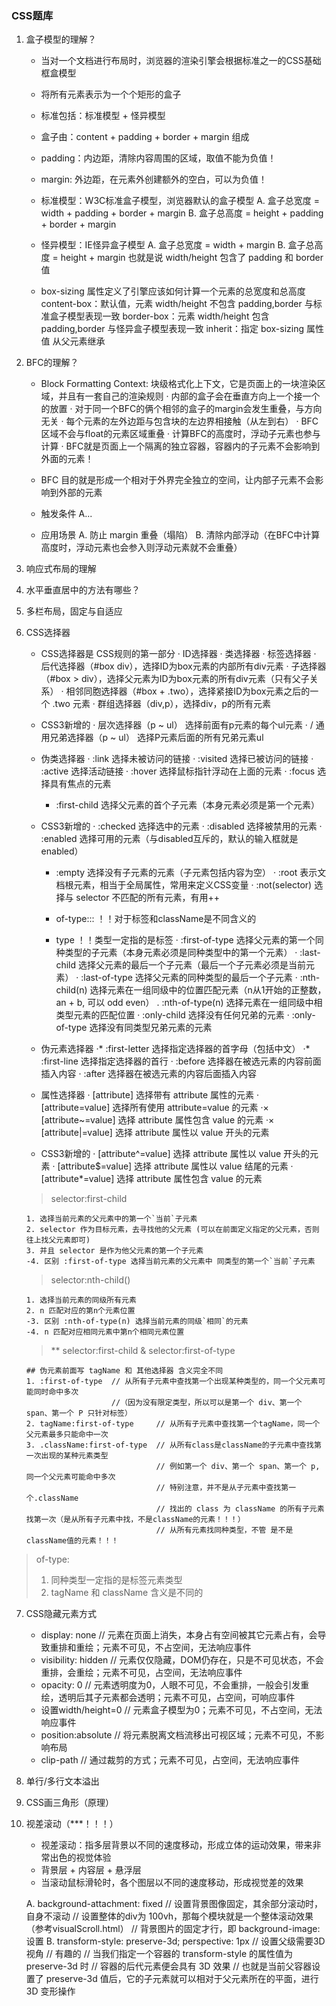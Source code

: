### CSS题库

1. 盒子模型的理解？

    - 当对一个文档进行布局时，浏览器的渲染引擎会根据标准之一的CSS基础框盒模型
    - 将所有元素表示为一个个矩形的盒子
    - 标准包括：标准模型 + 怪异模型
    - 盒子由：content + padding + border + margin 组成
    - padding：内边距，清除内容周围的区域，取值不能为负值！
    - margin:  外边距，在元素外创建额外的空白，可以为负值！

    - 标准模型：W3C标准盒子模型，浏览器默认的盒子模型
        A. 盒子总宽度 = width + padding + border + margin
        B. 盒子总高度 = height + padding + border + margin

    - 怪异模型：IE怪异盒子模型
        A. 盒子总宽度 = width + margin
        B. 盒子总高度 = height + margin
        也就是说 width/height 包含了 padding 和 border 值

    - box-sizing 属性定义了引擎应该如何计算一个元素的总宽度和总高度
        content-box：默认值，元素 width/height 不包含 padding,border 与标准盒子模型表现一致
        border-box：元素 width/height 包含 padding,border 与怪异盒子模型表现一致
        inherit：指定 box-sizing 属性值 从父元素继承


2. BFC的理解？

    - Block Formatting Context: 块级格式化上下文，它是页面上的一块渲染区域，并且有一套自己的渲染规则
        · 内部的盒子会在垂直方向上一个接一个的放置
        · 对于同一个BFC的俩个相邻的盒子的margin会发生重叠，与方向无关
        · 每个元素的左外边距与包含块的左边界相接触（从左到右）
        · BFC区域不会与float的元素区域重叠
        · 计算BFC的高度时，浮动子元素也参与计算
        · BFC就是页面上一个隔离的独立容器，容器内的子元素不会影响到外面的元素！
    - BFC 目的就是形成一个相对于外界完全独立的空间，让内部子元素不会影响到外部的元素

    - 触发条件
        A...

    - 应用场景
        A. 防止 margin 重叠（塌陷）
        B. 清除内部浮动（在BFC中计算高度时，浮动元素也会参入则浮动元素就不会重叠）

3. 响应式布局的理解
4. 水平垂直居中的方法有哪些？
5. 多栏布局，固定与自适应

6. CSS选择器

    - CSS选择器是 CSS规则的第一部分
        · ID选择器
        · 类选择器
        · 标签选择器
        · 后代选择器（#box div），选择ID为box元素的内部所有div元素
        · 子选择器（#box > div），选择父元素为ID为box元素的所有div元素（只有父子关系）
        · 相邻同胞选择器（#box + .two），选择紧接ID为box元素之后的一个 .two 元素
        · 群组选择器（div,p），选择div，p的所有元素
    - CSS3新增的
        · 层次选择器（p ~ ul）      选择前面有p元素的每个ul元素
        · / 通用兄弟选择器（p ~ ul） 选择P元素后面的所有兄弟元素ul
    
    - 伪类选择器
        · :link         选择未被访问的链接
        · :visited      选择已被访问的链接
        · :active       选择活动链接
        · :hover        选择鼠标指针浮动在上面的元素
        · :focus        选择具有焦点的元素
        * :first-child  选择父元素的首个子元素（本身元素必须是第一个元素）
    - CSS3新增的
        · :checked         选择选中的元素
        · :disabled        选择被禁用的元素
        · :enabled         选择可用的元素（与disabled互斥的，默认的输入框就是enabled）
        * :empty           选择没有子元素的元素（子元素包括内容为空）
        · :root            表示文档根元素，相当于全局属性，常用来定义CSS变量
        · :not(selector)   选择与 selector 不匹配的所有元素，有用++

        * of-type:::  ！！对于标签和className是不同含义的
        * type        ！！类型一定指的是标签
        · :first-of-type   选择父元素的第一个同种类型的子元素（本身元素必须是同种类型中的第一个元素）
        · :last-child      选择父元素的最后一个子元素（最后一个子元素必须是当前元素）
        · :last-of-type    选择父元素的同种类型的最后一个子元素
        · :nth-child(n)    选择元素在一组同级中的位置匹配元素（n从1开始的正整数，an + b, 可以 odd even）
        . :nth-of-type(n)  选择元素在一组同级中相类型元素的匹配位置
        · :only-child      选择没有任何兄弟的元素
        · :only-of-type    选择没有同类型兄弟元素的元素


    - 伪元素选择器
        ·* :first-letter 选择指定选择器的首字母（包括中文）
        ·* :first-line   选择指定选择器的首行
        ·  :before       选择器在被选元素的内容前面插入内容
        ·  :after        选择器在被选元素的内容后面插入内容

    - 属性选择器
        ·  [attribute]          选择带有 attribute 属性的元素
        ·  [attribute=value]    选择所有使用 attribute=value 的元素
        ·× [attribute~=value]   选择 attribute 属性包含 value 的元素
        ·× [attribute|=value]   选择 attribute 属性以 value 开头的元素
    - CSS3新增的
        ·  [attribute^=value]   选择 attribute 属性以 value 开头的元素
        ·  [attribute$=value]   选择 attribute 属性以 value 结尾的元素
        ·  [attribute*=value]   选择 attribute 属性包含 value 的元素

    > selector:first-child
    ```
    1. 选择当前元素的父元素中的第一个`当前`子元素
    2. selector 作为目标元素，去寻找他的父元素 (可以在前面定义指定的父元素，否则往上找父元素即可)
    3. 并且 selector 是作为他父元素的第一个子元素
    -4. 区别 :first-of-type 选择当前元素的父元素中 同类型的第一个`当前`子元素
    ```
    > selector:nth-child()
    ```
    1. 选择当前元素的同级所有元素
    2. n 匹配对应的第n个元素位置
    -3. 区别 :nth-of-type(n) 选择当前元素的同级`相同`的元素
    -4. n 匹配对应相同元素中第n个相同元素位置
    ```

    > ** selector:first-child & selector:first-of-type
    ```
    ## 伪元素前面写 tagName 和 其他选择器 含义完全不同
    1. :first-of-type  // 从所有子元素中查找第一个出现某种类型的，同一个父元素可能同时命中多次
                       //（因为没有限定类型，所以可以是第一个 div、第一个 span、第一个 P 只针对标签）
    2. tagName:first-of-type     // 从所有子元素中查找第一个tagName，同一个父元素最多只能命中一次
    3. .className:first-of-type  // 从所有class是className的子元素中查找第一次出现的某种元素类型
                                 // 例如第一个 div、第一个 span、第一个 p, 同一个父元素可能命中多次
                                 // 特别注意，并不是从子元素中查找第一个.className
                                 // 找出的 class 为 className 的所有子元素找第一次（是从所有子元素中找，不是className的元素！！！）
                                 // 从所有元素找同种类型，不管 是不是 className值的元素！！！
    ```

  > of-type:
  > 1. 同种类型一定指的是标签元素类型
  > 2. tagName 和 className 含义是不同的

7. CSS隐藏元素方式

    - display: none        // 元素在页面上消失，本身占有空间被其它元素占有，会导致重排和重绘；元素不可见，不占空间，无法响应事件
    - visibility: hidden   // 元素仅仅隐藏，DOM仍存在，只是不可见状态，不会重排，会重绘；元素不可见，占空间，无法响应事件
    - opacity: 0           // 元素透明度为0，人眼不可见，不会重排，一般会引发重绘，透明后其子元素都会透明；元素不可见，占空间，可响应事件
    - 设置width/height=0   // 元素盒子模型为0；元素不可见，不占空间，无法响应事件
    - position:absolute    // 将元素脱离文档流移出可视区域；元素不可见，不影响布局
    - clip-path            // 通过裁剪的方式；元素不可见，占空间，无法响应事件

8. 单行/多行文本溢出
9. CSS画三角形（原理）

10. 视差滚动（***！！！）

    - 视差滚动：指多层背景以不同的速度移动，形成立体的运动效果，带来非常出色的视觉体验
    - 背景层 + 内容层 + 悬浮层
    - 当滚动鼠标滑轮时，各个图层以不同的速度移动，形成视觉差的效果

    A. background-attachment: fixed
       // 设置背景图像固定，其余部分滚动时，自身不滚动
       // 设置整体的div为 100vh，那每个模块就是一个整体滚动效果（参考visualScroll.html）
       // 背景图片的固定才行，即 background-image: 设置
    B. transform-style: preserve-3d; perspective: 1px
       // 设置父级需要3D视角
       // 有趣的
       // 当我们指定一个容器的 transform-style 的属性值为 preserve-3d 时
       // 容器的后代元素便会具有 3D 效果
       // 也就是当前父容器设置了 preserve-3d 值后，它的子元素就可以相对于父元素所在的平面，进行 3D 变形操作
